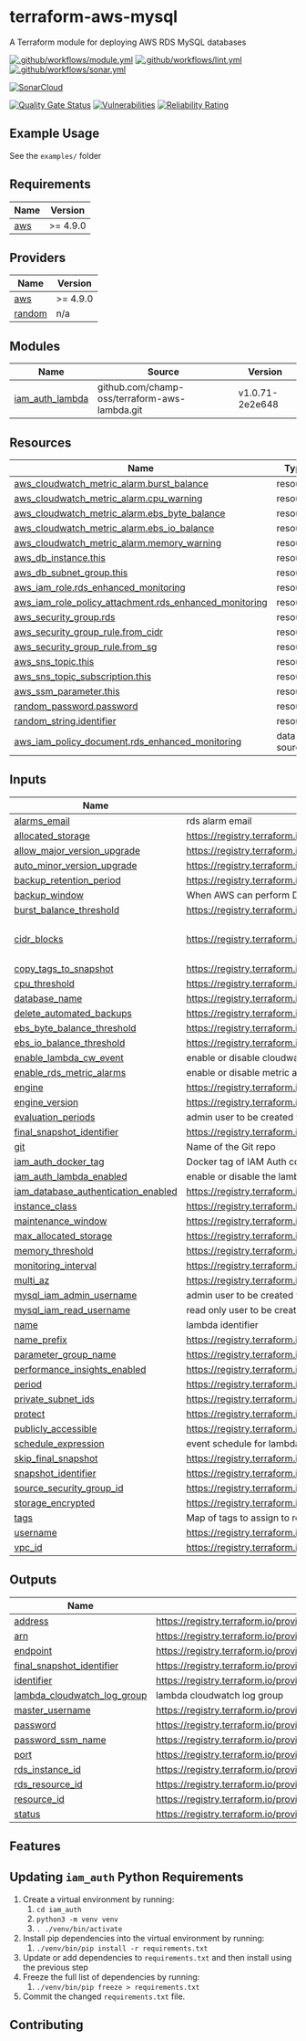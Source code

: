 # terraform-aws-mysql

A Terraform module for deploying AWS RDS MySQL databases

[![.github/workflows/module.yml](https://github.com/champ-oss/terraform-aws-mysql/actions/workflows/module.yml/badge.svg?branch=main)](https://github.com/champ-oss/terraform-aws-mysql/actions/workflows/module.yml)
[![.github/workflows/lint.yml](https://github.com/champ-oss/terraform-aws-mysql/actions/workflows/lint.yml/badge.svg?branch=main)](https://github.com/champ-oss/terraform-aws-mysql/actions/workflows/lint.yml)
[![.github/workflows/sonar.yml](https://github.com/champ-oss/terraform-aws-mysql/actions/workflows/sonar.yml/badge.svg)](https://github.com/champ-oss/terraform-aws-mysql/actions/workflows/sonar.yml)

[![SonarCloud](https://sonarcloud.io/images/project_badges/sonarcloud-black.svg)](https://sonarcloud.io/summary/new_code?id=terraform-aws-mysql_champ-oss)

[![Quality Gate Status](https://sonarcloud.io/api/project_badges/measure?project=terraform-aws-mysql_champ-oss&metric=alert_status)](https://sonarcloud.io/summary/new_code?id=terraform-aws-mysql_champ-oss)
[![Vulnerabilities](https://sonarcloud.io/api/project_badges/measure?project=terraform-aws-mysql_champ-oss&metric=vulnerabilities)](https://sonarcloud.io/summary/new_code?id=terraform-aws-mysql_champ-oss)
[![Reliability Rating](https://sonarcloud.io/api/project_badges/measure?project=terraform-aws-mysql_champ-oss&metric=reliability_rating)](https://sonarcloud.io/summary/new_code?id=terraform-aws-mysql_champ-oss)

## Example Usage

See the `examples/` folder

<!-- BEGIN_TF_DOCS -->
## Requirements

| Name | Version |
|------|---------|
| <a name="requirement_aws"></a> [aws](#requirement\_aws) | >= 4.9.0 |

## Providers

| Name | Version |
|------|---------|
| <a name="provider_aws"></a> [aws](#provider\_aws) | >= 4.9.0 |
| <a name="provider_random"></a> [random](#provider\_random) | n/a |

## Modules

| Name | Source | Version |
|------|--------|---------|
| <a name="module_iam_auth_lambda"></a> [iam\_auth\_lambda](#module\_iam\_auth\_lambda) | github.com/champ-oss/terraform-aws-lambda.git | v1.0.71-2e2e648 |

## Resources

| Name | Type |
|------|------|
| [aws_cloudwatch_metric_alarm.burst_balance](https://registry.terraform.io/providers/hashicorp/aws/latest/docs/resources/cloudwatch_metric_alarm) | resource |
| [aws_cloudwatch_metric_alarm.cpu_warning](https://registry.terraform.io/providers/hashicorp/aws/latest/docs/resources/cloudwatch_metric_alarm) | resource |
| [aws_cloudwatch_metric_alarm.ebs_byte_balance](https://registry.terraform.io/providers/hashicorp/aws/latest/docs/resources/cloudwatch_metric_alarm) | resource |
| [aws_cloudwatch_metric_alarm.ebs_io_balance](https://registry.terraform.io/providers/hashicorp/aws/latest/docs/resources/cloudwatch_metric_alarm) | resource |
| [aws_cloudwatch_metric_alarm.memory_warning](https://registry.terraform.io/providers/hashicorp/aws/latest/docs/resources/cloudwatch_metric_alarm) | resource |
| [aws_db_instance.this](https://registry.terraform.io/providers/hashicorp/aws/latest/docs/resources/db_instance) | resource |
| [aws_db_subnet_group.this](https://registry.terraform.io/providers/hashicorp/aws/latest/docs/resources/db_subnet_group) | resource |
| [aws_iam_role.rds_enhanced_monitoring](https://registry.terraform.io/providers/hashicorp/aws/latest/docs/resources/iam_role) | resource |
| [aws_iam_role_policy_attachment.rds_enhanced_monitoring](https://registry.terraform.io/providers/hashicorp/aws/latest/docs/resources/iam_role_policy_attachment) | resource |
| [aws_security_group.rds](https://registry.terraform.io/providers/hashicorp/aws/latest/docs/resources/security_group) | resource |
| [aws_security_group_rule.from_cidr](https://registry.terraform.io/providers/hashicorp/aws/latest/docs/resources/security_group_rule) | resource |
| [aws_security_group_rule.from_sg](https://registry.terraform.io/providers/hashicorp/aws/latest/docs/resources/security_group_rule) | resource |
| [aws_sns_topic.this](https://registry.terraform.io/providers/hashicorp/aws/latest/docs/resources/sns_topic) | resource |
| [aws_sns_topic_subscription.this](https://registry.terraform.io/providers/hashicorp/aws/latest/docs/resources/sns_topic_subscription) | resource |
| [aws_ssm_parameter.this](https://registry.terraform.io/providers/hashicorp/aws/latest/docs/resources/ssm_parameter) | resource |
| [random_password.password](https://registry.terraform.io/providers/hashicorp/random/latest/docs/resources/password) | resource |
| [random_string.identifier](https://registry.terraform.io/providers/hashicorp/random/latest/docs/resources/string) | resource |
| [aws_iam_policy_document.rds_enhanced_monitoring](https://registry.terraform.io/providers/hashicorp/aws/latest/docs/data-sources/iam_policy_document) | data source |

## Inputs

| Name | Description | Type | Default | Required |
|------|-------------|------|---------|:--------:|
| <a name="input_alarms_email"></a> [alarms\_email](#input\_alarms\_email) | rds alarm email | `string` | `null` | no |
| <a name="input_allocated_storage"></a> [allocated\_storage](#input\_allocated\_storage) | https://registry.terraform.io/providers/hashicorp/aws/latest/docs/resources/db_instance#allocated_storage | `number` | `20` | no |
| <a name="input_allow_major_version_upgrade"></a> [allow\_major\_version\_upgrade](#input\_allow\_major\_version\_upgrade) | https://registry.terraform.io/providers/hashicorp/aws/latest/docs/resources/db_instance#allow_major_version_upgrade | `bool` | `false` | no |
| <a name="input_auto_minor_version_upgrade"></a> [auto\_minor\_version\_upgrade](#input\_auto\_minor\_version\_upgrade) | https://registry.terraform.io/providers/hashicorp/aws/latest/docs/resources/db_instance#auto_minor_version_upgrade | `bool` | `false` | no |
| <a name="input_backup_retention_period"></a> [backup\_retention\_period](#input\_backup\_retention\_period) | https://registry.terraform.io/providers/hashicorp/aws/latest/docs/resources/db_instance#backup_retention_period | `number` | `35` | no |
| <a name="input_backup_window"></a> [backup\_window](#input\_backup\_window) | When AWS can perform DB snapshots, can't overlap with maintenance window | `string` | `"06:00-06:30"` | no |
| <a name="input_burst_balance_threshold"></a> [burst\_balance\_threshold](#input\_burst\_balance\_threshold) | https://registry.terraform.io/providers/hashicorp/aws/latest/docs/resources/cloudwatch_metric_alarm#threshold | `number` | `30` | no |
| <a name="input_cidr_blocks"></a> [cidr\_blocks](#input\_cidr\_blocks) | https://registry.terraform.io/providers/hashicorp/aws/latest/docs/resources/security_group_rule#cidr_blocks | `list(string)` | <pre>[<br>  "10.0.0.0/8"<br>]</pre> | no |
| <a name="input_copy_tags_to_snapshot"></a> [copy\_tags\_to\_snapshot](#input\_copy\_tags\_to\_snapshot) | https://registry.terraform.io/providers/hashicorp/aws/latest/docs/resources/db_instance#copy_tags_to_snapshot | `bool` | `true` | no |
| <a name="input_cpu_threshold"></a> [cpu\_threshold](#input\_cpu\_threshold) | https://registry.terraform.io/providers/hashicorp/aws/latest/docs/resources/cloudwatch_metric_alarm#threshold | `number` | `90` | no |
| <a name="input_database_name"></a> [database\_name](#input\_database\_name) | https://registry.terraform.io/providers/hashicorp/aws/latest/docs/resources/db_instance#name | `string` | `"this"` | no |
| <a name="input_delete_automated_backups"></a> [delete\_automated\_backups](#input\_delete\_automated\_backups) | https://registry.terraform.io/providers/hashicorp/aws/latest/docs/resources/db_instance#delete_automated_backups | `bool` | `false` | no |
| <a name="input_ebs_byte_balance_threshold"></a> [ebs\_byte\_balance\_threshold](#input\_ebs\_byte\_balance\_threshold) | https://registry.terraform.io/providers/hashicorp/aws/latest/docs/resources/cloudwatch_metric_alarm#threshold | `number` | `30` | no |
| <a name="input_ebs_io_balance_threshold"></a> [ebs\_io\_balance\_threshold](#input\_ebs\_io\_balance\_threshold) | https://registry.terraform.io/providers/hashicorp/aws/latest/docs/resources/cloudwatch_metric_alarm#threshold | `number` | `30` | no |
| <a name="input_enable_lambda_cw_event"></a> [enable\_lambda\_cw\_event](#input\_enable\_lambda\_cw\_event) | enable or disable cloudwatch event trigger for lambda | `bool` | `true` | no |
| <a name="input_enable_rds_metric_alarms"></a> [enable\_rds\_metric\_alarms](#input\_enable\_rds\_metric\_alarms) | enable or disable metric alarms for rds | `bool` | `false` | no |
| <a name="input_engine"></a> [engine](#input\_engine) | https://registry.terraform.io/providers/hashicorp/aws/latest/docs/resources/db_instance#engine | `string` | `"mysql"` | no |
| <a name="input_engine_version"></a> [engine\_version](#input\_engine\_version) | https://registry.terraform.io/providers/hashicorp/aws/latest/docs/resources/db_instance#engine_version | `string` | `"8.0.27"` | no |
| <a name="input_evaluation_periods"></a> [evaluation\_periods](#input\_evaluation\_periods) | admin user to be created via lambda function | `number` | `1` | no |
| <a name="input_final_snapshot_identifier"></a> [final\_snapshot\_identifier](#input\_final\_snapshot\_identifier) | https://registry.terraform.io/providers/hashicorp/aws/latest/docs/resources/db_instance#final_snapshot_identifier | `string` | `null` | no |
| <a name="input_git"></a> [git](#input\_git) | Name of the Git repo | `string` | `"terraform-aws-mysql"` | no |
| <a name="input_iam_auth_docker_tag"></a> [iam\_auth\_docker\_tag](#input\_iam\_auth\_docker\_tag) | Docker tag of IAM Auth code to deploy | `string` | `"a5f43f9c4ab5d1b0be4923f58bff799e53d38753"` | no |
| <a name="input_iam_auth_lambda_enabled"></a> [iam\_auth\_lambda\_enabled](#input\_iam\_auth\_lambda\_enabled) | enable or disable the lambda for setting up iam auth | `bool` | `false` | no |
| <a name="input_iam_database_authentication_enabled"></a> [iam\_database\_authentication\_enabled](#input\_iam\_database\_authentication\_enabled) | https://registry.terraform.io/providers/hashicorp/aws/latest/docs/resources/db_instance#iam_database_authentication_enabled | `bool` | `true` | no |
| <a name="input_instance_class"></a> [instance\_class](#input\_instance\_class) | https://registry.terraform.io/providers/hashicorp/aws/latest/docs/resources/db_instance#instance_class | `string` | `"db.t3.micro"` | no |
| <a name="input_maintenance_window"></a> [maintenance\_window](#input\_maintenance\_window) | https://registry.terraform.io/providers/hashicorp/aws/latest/docs/resources/db_instance#maintenance_window | `string` | `"Sun:07:00-Sun:08:00"` | no |
| <a name="input_max_allocated_storage"></a> [max\_allocated\_storage](#input\_max\_allocated\_storage) | https://registry.terraform.io/providers/hashicorp/aws/latest/docs/resources/db_instance#max_allocated_storage | `number` | `100` | no |
| <a name="input_memory_threshold"></a> [memory\_threshold](#input\_memory\_threshold) | https://registry.terraform.io/providers/hashicorp/aws/latest/docs/resources/cloudwatch_metric_alarm#threshold | `number` | `32` | no |
| <a name="input_monitoring_interval"></a> [monitoring\_interval](#input\_monitoring\_interval) | https://registry.terraform.io/providers/hashicorp/aws/latest/docs/resources/db_instance#monitoring_interval | `number` | `60` | no |
| <a name="input_multi_az"></a> [multi\_az](#input\_multi\_az) | https://registry.terraform.io/providers/hashicorp/aws/latest/docs/resources/db_instance#multi_az | `string` | `false` | no |
| <a name="input_mysql_iam_admin_username"></a> [mysql\_iam\_admin\_username](#input\_mysql\_iam\_admin\_username) | admin user to be created via lambda function | `string` | `"db_iam_admin"` | no |
| <a name="input_mysql_iam_read_username"></a> [mysql\_iam\_read\_username](#input\_mysql\_iam\_read\_username) | read only user to be created via lambda function | `string` | `"db_iam_read"` | no |
| <a name="input_name"></a> [name](#input\_name) | lambda identifier | `string` | `"rds"` | no |
| <a name="input_name_prefix"></a> [name\_prefix](#input\_name\_prefix) | https://registry.terraform.io/providers/hashicorp/aws/latest/docs/resources/db_instance#identifier | `string` | `"mysqldb-test"` | no |
| <a name="input_parameter_group_name"></a> [parameter\_group\_name](#input\_parameter\_group\_name) | https://registry.terraform.io/providers/hashicorp/aws/latest/docs/resources/db_instance#parameter_group_name | `string` | `null` | no |
| <a name="input_performance_insights_enabled"></a> [performance\_insights\_enabled](#input\_performance\_insights\_enabled) | https://registry.terraform.io/providers/hashicorp/aws/latest/docs/resources/db_instance#performance_insights_enabled | `bool` | `false` | no |
| <a name="input_period"></a> [period](#input\_period) | https://registry.terraform.io/providers/hashicorp/aws/latest/docs/resources/cloudwatch_metric_alarm#period | `number` | `300` | no |
| <a name="input_private_subnet_ids"></a> [private\_subnet\_ids](#input\_private\_subnet\_ids) | https://registry.terraform.io/providers/hashicorp/aws/latest/docs/resources/db_subnet_group#subnet_ids | `list(string)` | n/a | yes |
| <a name="input_protect"></a> [protect](#input\_protect) | https://registry.terraform.io/providers/hashicorp/aws/latest/docs/resources/db_instance#deletion_protection | `bool` | `true` | no |
| <a name="input_publicly_accessible"></a> [publicly\_accessible](#input\_publicly\_accessible) | https://registry.terraform.io/providers/hashicorp/aws/latest/docs/resources/db_instance#publicly_accessible | `bool` | `false` | no |
| <a name="input_schedule_expression"></a> [schedule\_expression](#input\_schedule\_expression) | event schedule for lambda | `string` | `"cron(0 10 ? * 1 *)"` | no |
| <a name="input_skip_final_snapshot"></a> [skip\_final\_snapshot](#input\_skip\_final\_snapshot) | https://registry.terraform.io/providers/hashicorp/aws/latest/docs/resources/db_instance#skip_final_snapshot | `bool` | `false` | no |
| <a name="input_snapshot_identifier"></a> [snapshot\_identifier](#input\_snapshot\_identifier) | https://registry.terraform.io/providers/hashicorp/aws/latest/docs/resources/db_instance#snapshot_identifier | `string` | `null` | no |
| <a name="input_source_security_group_id"></a> [source\_security\_group\_id](#input\_source\_security\_group\_id) | https://registry.terraform.io/providers/hashicorp/aws/latest/docs/resources/security_group_rule#source_security_group_id | `string` | n/a | yes |
| <a name="input_storage_encrypted"></a> [storage\_encrypted](#input\_storage\_encrypted) | https://registry.terraform.io/providers/hashicorp/aws/latest/docs/resources/db_instance#storage_encrypted | `bool` | `true` | no |
| <a name="input_tags"></a> [tags](#input\_tags) | Map of tags to assign to resources | `map(string)` | `{}` | no |
| <a name="input_username"></a> [username](#input\_username) | https://registry.terraform.io/providers/hashicorp/aws/latest/docs/resources/db_instance#username | `string` | `"root"` | no |
| <a name="input_vpc_id"></a> [vpc\_id](#input\_vpc\_id) | https://registry.terraform.io/providers/hashicorp/aws/latest/docs/resources/security_group#vpc_id | `string` | n/a | yes |

## Outputs

| Name | Description |
|------|-------------|
| <a name="output_address"></a> [address](#output\_address) | https://registry.terraform.io/providers/hashicorp/aws/latest/docs/resources/db_instance#address |
| <a name="output_arn"></a> [arn](#output\_arn) | https://registry.terraform.io/providers/hashicorp/aws/latest/docs/resources/db_instance#arn |
| <a name="output_endpoint"></a> [endpoint](#output\_endpoint) | https://registry.terraform.io/providers/hashicorp/aws/latest/docs/resources/db_instance#endpoint |
| <a name="output_final_snapshot_identifier"></a> [final\_snapshot\_identifier](#output\_final\_snapshot\_identifier) | https://registry.terraform.io/providers/hashicorp/aws/latest/docs/resources/db_instance#final_snapshot_identifier |
| <a name="output_identifier"></a> [identifier](#output\_identifier) | https://registry.terraform.io/providers/hashicorp/aws/latest/docs/resources/db_instance#identifier |
| <a name="output_lambda_cloudwatch_log_group"></a> [lambda\_cloudwatch\_log\_group](#output\_lambda\_cloudwatch\_log\_group) | lambda cloudwatch log group |
| <a name="output_master_username"></a> [master\_username](#output\_master\_username) | https://registry.terraform.io/providers/hashicorp/aws/latest/docs/resources/db_instance#username |
| <a name="output_password"></a> [password](#output\_password) | https://registry.terraform.io/providers/hashicorp/random/latest/docs/resources/password |
| <a name="output_password_ssm_name"></a> [password\_ssm\_name](#output\_password\_ssm\_name) | https://registry.terraform.io/providers/hashicorp/aws/latest/docs/resources/ssm_parameter#name |
| <a name="output_port"></a> [port](#output\_port) | https://registry.terraform.io/providers/hashicorp/aws/latest/docs/resources/db_instance#port |
| <a name="output_rds_instance_id"></a> [rds\_instance\_id](#output\_rds\_instance\_id) | https://registry.terraform.io/providers/hashicorp/aws/latest/docs/resources/db_instance#id |
| <a name="output_rds_resource_id"></a> [rds\_resource\_id](#output\_rds\_resource\_id) | https://registry.terraform.io/providers/hashicorp/aws/latest/docs/resources/db_instance#resource_id |
| <a name="output_resource_id"></a> [resource\_id](#output\_resource\_id) | https://registry.terraform.io/providers/hashicorp/aws/latest/docs/resources/db_instance#resource_id |
| <a name="output_status"></a> [status](#output\_status) | https://registry.terraform.io/providers/hashicorp/aws/latest/docs/resources/db_instance#status |
<!-- END_TF_DOCS -->

## Features



## Updating `iam_auth` Python Requirements

1. Create a virtual environment by running:
   1. `cd iam_auth`
   2. `python3 -m venv venv`
   3. `. ./venv/bin/activate`
2. Install pip dependencies into the virtual environment by running:
   1. `./venv/bin/pip install -r requirements.txt`
3. Update or add dependencies to `requirements.txt` and then install using the previous step
4. Freeze the full list of dependencies by running:
   1. `./venv/bin/pip freeze > requirements.txt `
5. Commit the changed `requirements.txt` file.



## Contributing


